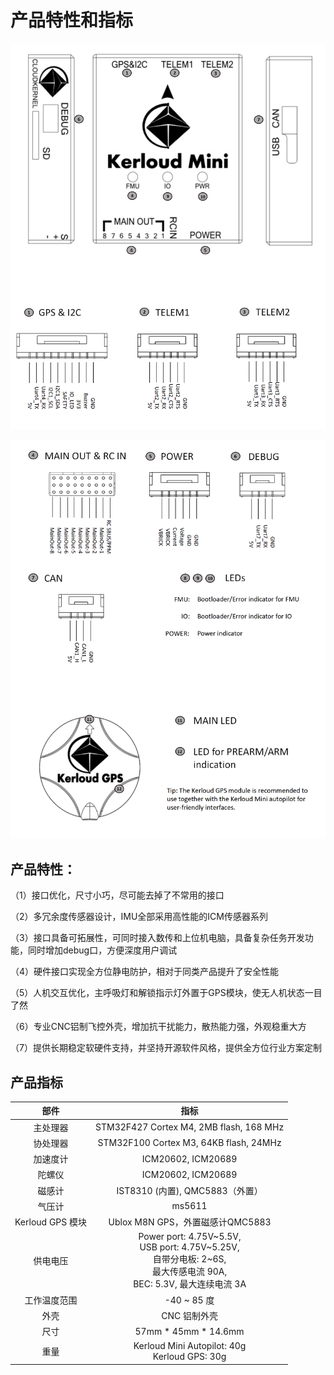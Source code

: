 # 产品特性和指标
<p align="center">
<img src ="../images/kerloud_interface_p1.png"/>
</p>

<p align="center">
<img src ="../images/kerloud_interface_p2.png"/>
</p>


## 产品特性：

（1）接口优化，尺寸小巧，尽可能去掉了不常用的接口

（2）多冗余度传感器设计，IMU全部采用高性能的ICM传感器系列

（3）接口具备可拓展性，可同时接入数传和上位机电脑，具备复杂任务开发功能，同时增加debug口，方便深度用户调试

（4）硬件接口实现全方位静电防护，相对于同类产品提升了安全性能

（5）人机交互优化，主呼吸灯和解锁指示灯外置于GPS模块，使无人机状态一目了然

（6）专业CNC铝制飞控外壳，增加抗干扰能力，散热能力强，外观稳重大方

（7）提供长期稳定软硬件支持，并坚持开源软件风格，提供全方位行业方案定制

## 产品指标

| 部件 | 指标 |
| :--: | :--: |
| 主处理器 |   STM32F427 Cortex M4, 2MB flash, 168 MHz |
| 协处理器 |  STM32F100 Cortex M3, 64KB flash, 24MHz |
| 加速度计 |   ICM20602, ICM20689 |
| 陀螺仪 |  ICM20602, ICM20689 |
| 磁感计 |  IST8310 (内置), QMC5883（外置） |
| 气压计 | ms5611 |
| Kerloud GPS 模块 |  Ublox M8N GPS，外置磁感计QMC5883 |
| 供电电压 |  Power port: 4.75V~5.5V, <br> USB port: 4.75V~5.25V, <br> 自带分电板: 2~6S, <br> 最大传感电流 90A, <br> BEC: 5.3V, 最大连续电流 3A |
| 工作温度范围 | -40 ~ 85 度|
| 外壳| CNC 铝制外壳 |
| 尺寸 | 57mm \* 45mm \* 14.6mm |
|重量 |Kerloud Mini Autopilot: 40g  <br> Kerloud GPS: 30g |

